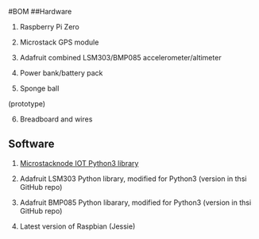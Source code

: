 #BOM
##Hardware

1) Raspberry Pi Zero

2) Microstack GPS module

3) Adafruit combined LSM303/BMP085 accelerometer/altimeter

4) Power bank/battery pack

5) Sponge ball

(prototype)

6) Breadboard and wires

## Software

1) [Microstacknode IOT Python3 library](https://github.com/microstack-IoT/python3-microstacknode)

2) Adafruit LSM303 Python library, modified for Python3 (version in thsi GitHub repo)

3) Adafruit BMP085 Python libarary, modified for Python3 (version in thsi GitHub repo)

4) Latest version of Raspbian (Jessie) 